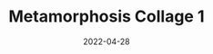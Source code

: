 ---
layout: "layouts/work-post-paper-gallery.njk"
title: "Metamorphosis Collage 1"
type: "BlogPosting"
priority: "0.5"
date: 2022-04-28
year: "2022"
description: "Metamorphosis Collage 1"
thumbnail: "/assets/img/works/works-on-paper/metamorphosis-collage-1/post-thumbnail.webp"

link: "/works/works-on-paper/metamorphosis-collage-1/"

gallery:
  - url: "/assets/img/works/works-on-paper/metamorphosis-collage-1/gallery/metamorphosis-collage-1-1.webp"
    title: "Works on Paper"
    alt: "Collage on recycled paper"
  - url: "/assets/img/works/works-on-paper/metamorphosis-collage-1/gallery/metamorphosis-collage-1-2.webp"
    title: "Works on Paper"
    alt: "Collage on recycled paper"
  - url: "/assets/img/works/works-on-paper/metamorphosis-collage-1/gallery/metamorphosis-collage-1-3.webp"
    title: "Works on Paper"
    alt: "Collage on recycled paper"
  - url: "/assets/img/works/works-on-paper/metamorphosis-collage-1/gallery/metamorphosis-collage-1-4.webp"
    title: "Works on Paper"
    alt: "Collage on recycled paper"
  - url: "/assets/img/works/works-on-paper/metamorphosis-collage-1/gallery/metamorphosis-collage-1-5.webp"
    title: "Works on Paper"
    alt: "Collage on recycled paper"
  - url: "/assets/img/works/works-on-paper/metamorphosis-collage-1/gallery/metamorphosis-collage-1-6.webp"
    title: "Works on Paper"
    alt: "Collage on recycled paper"
  - url: "/assets/img/works/works-on-paper/metamorphosis-collage-1/gallery/metamorphosis-collage-1-7.webp"
    title: "Works on Paper"
    alt: "Collage on recycled paper"
  - url: "/assets/img/works/works-on-paper/metamorphosis-collage-1/gallery/metamorphosis-collage-1-8.webp"
    title: "Works on Paper"
    alt: "Collage on recycled paper"
  - url: "/assets/img/works/works-on-paper/metamorphosis-collage-1/gallery/metamorphosis-collage-1-9.webp"
    title: "Works on Paper"
    alt: "Collage on recycled paper"
  - url: "/assets/img/works/works-on-paper/metamorphosis-collage-1/gallery/metamorphosis-collage-1-10.webp"
    title: "Works on Paper"
    alt: "Collage on recycled paper"
  - url: "/assets/img/works/works-on-paper/metamorphosis-collage-1/gallery/metamorphosis-collage-1-11.webp"
    title: "Works on Paper"
    alt: "Collage on recycled paper"
  - url: "/assets/img/works/works-on-paper/metamorphosis-collage-1/gallery/metamorphosis-collage-1-12.webp"
    title: "Works on Paper"
    alt: "Collage on recycled paper"
  - url: "/assets/img/works/works-on-paper/metamorphosis-collage-1/gallery/metamorphosis-collage-1-13.webp"
    title: "Works on Paper"
    alt: "Collage on recycled paper"
  - url: "/assets/img/works/works-on-paper/metamorphosis-collage-1/gallery/metamorphosis-collage-1-14.webp"
    title: "Works on Paper"
    alt: "Collage on recycled paper"
  - url: "/assets/img/works/works-on-paper/metamorphosis-collage-1/gallery/metamorphosis-collage-1-15.webp"
    title: "Works on Paper"
    alt: "Collage on recycled paper"
  - url: "/assets/img/works/works-on-paper/metamorphosis-collage-1/gallery/metamorphosis-collage-1-16.webp"
    title: "Works on Paper"
    alt: "Collage on recycled paper"
  - url: "/assets/img/works/works-on-paper/metamorphosis-collage-1/gallery/metamorphosis-collage-1-17.webp"
    title: "Works on Paper"
    alt: "Collage on recycled paper"
  - url: "/assets/img/works/works-on-paper/metamorphosis-collage-1/gallery/metamorphosis-collage-1-18.webp"
    title: "Works on Paper"
    alt: "Collage on recycled paper"
  - url: "/assets/img/works/works-on-paper/metamorphosis-collage-1/gallery/metamorphosis-collage-1-19.webp"
    title: "Works on Paper"
    alt: "Collage on recycled paper"
  - url: "/assets/img/works/works-on-paper/metamorphosis-collage-1/gallery/metamorphosis-collage-1-20.webp"
    title: "Works on Paper"
    alt: "Collage on recycled paper"
  - url: "/assets/img/works/works-on-paper/metamorphosis-collage-1/gallery/metamorphosis-collage-1-21.webp"
    title: "Works on Paper"
    alt: "Collage on recycled paper"
  - url: "/assets/img/works/works-on-paper/metamorphosis-collage-1/gallery/metamorphosis-collage-1-22.webp"
    title: "Works on Paper"
    alt: "Collage on recycled paper"
---